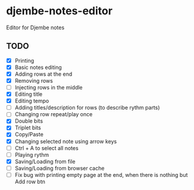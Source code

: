 # djembe-notes-editor
Editor for Djembe notes

## TODO

- [x] Printing
- [x] Basic notes editing
- [x] Adding rows at the end
- [x] Removing rows
- [ ] Injecting rows in the middle
- [x] Editing title
- [x] Editing tempo
- [ ] Adding titles/description for rows (to describe rythm parts)
- [ ] Changing row repeat/play once
- [x] Double bits
- [x] Triplet bits
- [x] Copy/Paste
- [x] Changing selected note using arrow keys
- [ ] Ctrl + A to select all notes
- [ ] Playing rythm
- [x] Saving/Loading from file
- [ ] Saving/Loading from browser cache
- [ ] Fix bug with printing empty page at the end, when there is nothing but Add row btn
